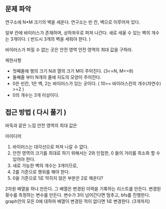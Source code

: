 ## 문제 파악

연구소에 N*M 크기의 벽을 세운다.
연구소는 빈 칸, 벽으로 이루어져 있다.

일부 칸에 바이러스가 존재하며, 상하좌우로 퍼져 나간다.
새로 세울 수 있는 벽의 개수는 3개이다. ( 반드시 3개의 벽을 세워야 한다. )

바이러스가 퍼질 수 없는 곳은 안전 영역
안전 영역의 최대 값을 구하라.

제한사항

- 첫째줄에 행의 크기 N과 열의 크기 M이 주어진다. (3<=N, M<=8)
- 둘째줄 부터 N개의 줄에 지도의 모양이 주어진다.
- 0은 빈칸, 1은 벽, 2는 바이러스가 있는 곳이다. ( 10>= 바이러스칸의 개수(자연수) >=2 )
- 0의 개수는 3개 이상이다.

## 접근 방법 ( 다시 풀기 )

바둑과 같은 느낌
안전 영역의 최대 값은

아이디어

1. 바이러스는 대각선으로 퍼져 나갈 수 없다.
2. 안전 영역의 크기를 최대로 하기 위해서는 2와 인접한, 0 들의 거리를 최소화 할 수 있어야 한다.
3. 새로 가능한 벽의 개수는 3개이므로,
4. 2를 기준으로 행위를 해야 한다.
5. 0을 기준으로 1로 막히지 않은 부분은 2로 채운다?

2차원 배열을 하나 만든다.
그 배열은 변경된 이력을 기록하는 리스트를 만든다.
변경된 횟수를 측정하는 변수를 만든다.
변수가 3이 넘어간다면 멈추고, bfs를 진행한다.
graph안의 모든 0에 대하여 배열이 변경된 적이 없다면 1로 변경한다. (3개까지)